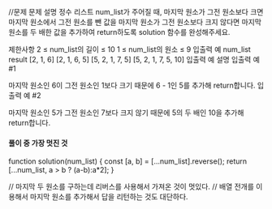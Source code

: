 //문제
문제 설명
정수 리스트 num_list가 주어질 때, 마지막 원소가 그전 원소보다 크면 마지막 원소에서 그전 원소를 뺀 값을 마지막 원소가 그전 원소보다 크지 않다면 마지막 원소를 두 배한 값을 추가하여 return하도록 solution 함수를 완성해주세요.

제한사항
2 ≤ num_list의 길이 ≤ 10
1 ≤ num_list의 원소 ≤ 9
입출력 예
num_list result
[2, 1, 6] [2, 1, 6, 5]
[5, 2, 1, 7, 5] [5, 2, 1, 7, 5, 10]
입출력 예 설명
입출력 예 #1

마지막 원소인 6이 그전 원소인 1보다 크기 때문에 6 - 1인 5를 추가해 return합니다.
입출력 예 #2

마지막 원소인 5가 그전 원소인 7보다 크지 않기 때문에 5의 두 배인 10을 추가해 return합니다.


#### 풀이 중 가장 멋진 것

function solution(num_list) {
const [a, b] = [...num_list].reverse();
return [...num_list, a > b ? (a-b):a*2];
}

// 마지막 두 원소를 구하는데 리버스를 사용해서 가져온 것이 멋있다.
// 배열 전개를 이용해서 마지막 원소를 추가해서 답을 리턴하는 것도 대단하다.
